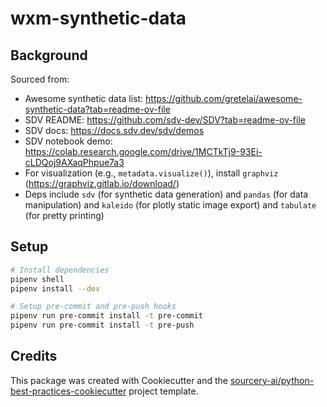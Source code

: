 # wxm-synthetic-data

## Background

Sourced from:

-   Awesome synthetic data list: https://github.com/gretelai/awesome-synthetic-data?tab=readme-ov-file
-   SDV README: https://github.com/sdv-dev/SDV?tab=readme-ov-file
-   SDV docs: https://docs.sdv.dev/sdv/demos
-   SDV notebook demo: https://colab.research.google.com/drive/1MCTkTj9-93Ei-cLDQoj9AXaqPhpue7a3
-   For visualization (e.g., `metadata.visualize()`), install `graphviz` (https://graphviz.gitlab.io/download/)
-   Deps include `sdv` (for synthetic data generation) and `pandas` (for data manipulation) and `kaleido` (for plotly static image export) and `tabulate` (for pretty printing)

## Setup

```sh
# Install dependencies
pipenv shell
pipenv install --dev

# Setup pre-commit and pre-push hooks
pipenv run pre-commit install -t pre-commit
pipenv run pre-commit install -t pre-push
```

## Credits

This package was created with Cookiecutter and the [sourcery-ai/python-best-practices-cookiecutter](https://github.com/sourcery-ai/python-best-practices-cookiecutter) project template.
